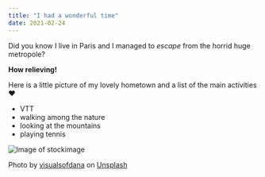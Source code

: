 ```yaml
---
title: "I had a wonderful time"
date: 2021-02-24
---
```



Did you know I live in Paris and I managed to _escape_ from the horrid huge metropole?

**How relieving!**

Here is a little picture of my lovely hometown and a list of the main activities
:heart:
<ul>
  <li> VTT </li>
<li> walking among the nature</li>
  <li> looking at the mountains </li>
  <li> playing tennis </li>
</ul>

![Image of stockimage](https://images.unsplash.com/photo-1614139009864-fca811ed0a16?ixid=MXwxMjA3fDB8MHxlZGl0b3JpYWwtZmVlZHw4fHx8ZW58MHx8fA%3D%3D&ixlib=rb-1.2.1&auto=format&fit=crop&w=500&q=60)

<span>Photo by <a href="https://unsplash.com/@visualsofdana?utm_source=unsplash&amp;utm_medium=referral&amp;utm_content=creditCopyText">visualsofdana</a> on <a href="https://unsplash.com/?utm_source=unsplash&amp;utm_medium=referral&amp;utm_content=creditCopyText">Unsplash</a></span>

